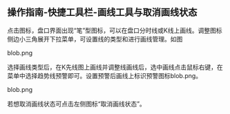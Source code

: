 ## 操作指南-快捷工具栏-画线工具与取消画线状态

点击图标，盘口界面出现“笔”型图标，可以在盘口分时线或K线上画线。调整图标侧边小三角展开下拉菜单，可设置线的类型和进行画线管理。如图

blob.png 

选择画线类型后，在K先线图上画线并调整线画线后，选中画线点击鼠标右键，在菜单中选择趋势线预警即可。设置预警后画线上标识预警图标blob.png。

blob.png 

 

若想取消画线状态可点击左侧图标“取消画线状态”。

